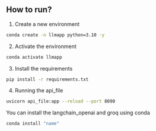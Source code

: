 ## How to run?

1. Create a new environment

```bash
conda create -n llmapp python=3.10 -y
```

2. Activate the environment
```bash
conda activate llmapp
```


3. Install the requirements 
```bash
pip install -r requirements.txt
```

4. Running the api_file
```bash
uvicorn api_file:app --reload --port 8090
```
You can install the langchain_openai and groq using conda
```bash
conda install "name"
``` 